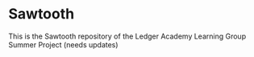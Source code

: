 # Sawtooth
This is the Sawtooth repository of the Ledger Academy Learning Group Summer Project (needs updates)
